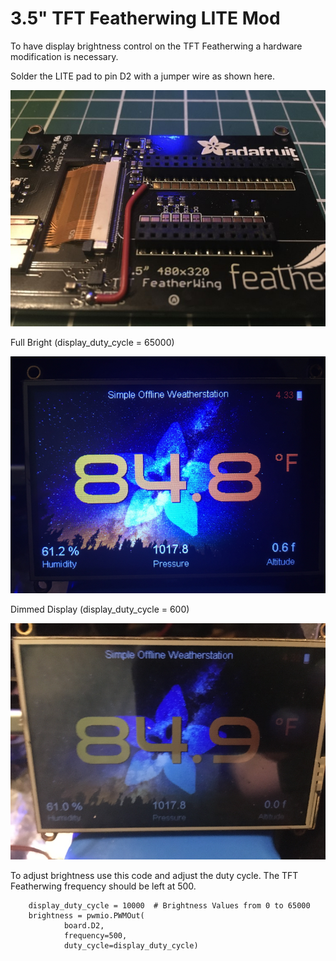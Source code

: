 # 3.5" TFT Featherwing LITE Mod

To have display brightness control on the TFT Featherwing a hardware modification is necessary. 

Solder the LITE pad to pin D2 with a jumper wire as shown here.

![](https://raw.githubusercontent.com/DJDevon3/My_Circuit_Python_Projects/main/Boards/nrf/Adafruit%20Feather%20Bluefruit%20Sense/Adafruit%203.5%20TFT%20Featherwing/TFT%20Featherwing%20LITE%20mod/TFT_Featherwing_LITE_Mod.jpg)

Full Bright (display_duty_cycle = 65000)

![](https://raw.githubusercontent.com/DJDevon3/My_Circuit_Python_Projects/main/Boards/nrf/Adafruit%20Feather%20Bluefruit%20Sense/Adafruit%203.5%20TFT%20Featherwing/TFT%20Featherwing%20LITE%20mod/Full_Brightness.png)

Dimmed Display (display_duty_cycle = 600)

![](https://raw.githubusercontent.com/DJDevon3/My_Circuit_Python_Projects/main/Boards/nrf/Adafruit%20Feather%20Bluefruit%20Sense/Adafruit%203.5%20TFT%20Featherwing/TFT%20Featherwing%20LITE%20mod/Dimmed_Display.png)

To adjust brightness use this code and adjust the duty cycle. The TFT Featherwing frequency should be left at 500.

```import pwmio
    display_duty_cycle = 10000  # Brightness Values from 0 to 65000
    brightness = pwmio.PWMOut(
            board.D2,
            frequency=500,
            duty_cycle=display_duty_cycle)
